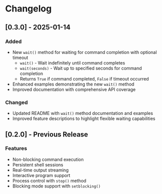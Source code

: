 # Changelog

## [0.3.0] - 2025-01-14

### Added
- New `wait()` method for waiting for command completion with optional timeout
  - `wait()` - Wait indefinitely until command completes
  - `wait(seconds)` - Wait up to specified seconds for command completion
  - Returns `True` if command completed, `False` if timeout occurred
- Enhanced examples demonstrating the new `wait()` method
- Improved documentation with comprehensive API coverage

### Changed
- Updated README with `wait()` method documentation and examples
- Improved feature descriptions to highlight flexible waiting capabilities

## [0.2.0] - Previous Release

### Features
- Non-blocking command execution
- Persistent shell sessions
- Real-time output streaming
- Interactive program support
- Process control with `stop()` method
- Blocking mode support with `setblocking()`